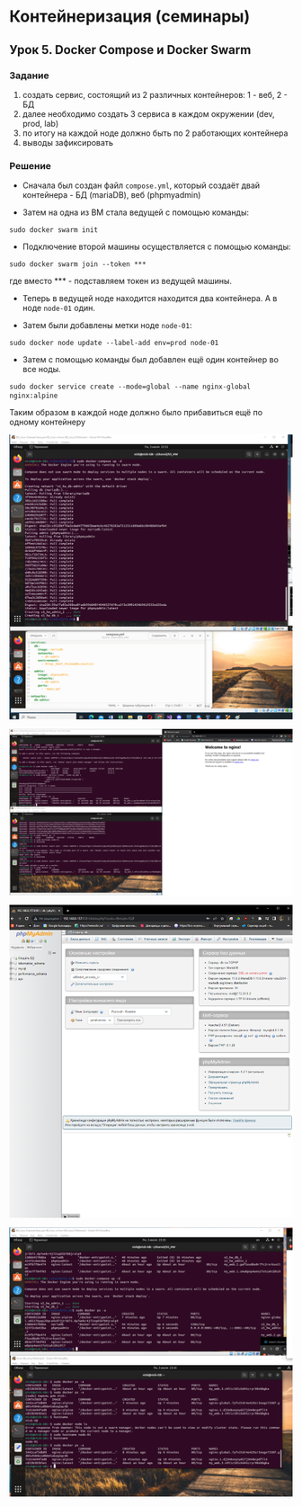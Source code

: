# Контейнеризация (семинары)

## Урок 5. Docker Compose и Docker Swarm

### Задание

1. создать сервис, состоящий из 2 различных контейнеров: 1 - веб, 2 - БД
2. далее необходимо создать 3 сервиса в каждом окружении (dev, prod, lab)
3. по итогу на каждой ноде должно быть по 2 работающих контейнера
4. выводы зафиксировать

### Решение

- Сначала был создан файл `compose.yml`, который создаёт двай контейнера - БД (mariaDB), веб (phpmyadmin)

- Затем на одна из ВМ стала ведущей с помощью команды:
```
sudo docker swarm init
```
- Подключение второй машины осуществляется с помощью команды:
```
sudo docker swarm join --token ***
```
где вместо *** - подставляем токен из ведущей машины.

- Теперь в ведущей ноде находится находится два контейнера. А в ноде `node-01` один.

- Затем были добавлены метки ноде `node-01`:
```
sudo docker node update --label-add env=prod node-01
```

- Затем с помощью команды был добавлен ещё один контейнер во все ноды.
```
sudo docker service create --mode=global --name nginx-global nginx:alpine
```
Таким образом в каждой ноде должно было прибавиться ещё по одному контейнеру

![Ссылка на скриншот с установкой контейнеров из compose файла](https://github.com/MoJIoToK/Containerization/blob/main/S5_HW/pic/1_console.png)

![Ссылка на скриншот с работой nginx](https://github.com/MoJIoToK/Containerization/blob/main/S5_HW/pic/nginx_slave.png)

![Ссылка на скриншот с работой БД и phpmyadmin](https://github.com/MoJIoToK/Containerization/blob/main/S5_HW/pic/1_php.png)

![Ссылка на скриншот с несколькими контейнерами в нодах](https://github.com/MoJIoToK/Containerization/blob/main/S5_HW/pic/final.png)


